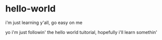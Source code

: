 # hello-world
i'm just learning y'all, go easy on me

yo i'm just followin' the hello world tuitorial, hopefully i'll learn somethin'

